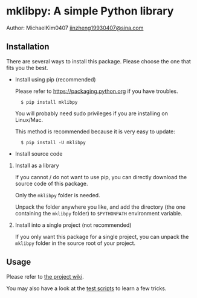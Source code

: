 # mklibpy: A simple Python library

Author: MichaelKim0407 <jinzheng19930407@sina.com>

## Installation

There are several ways to install this package. Please choose the one that fits you the best.

* Install using pip (recommended)

    Please refer to https://packaging.python.org if you have troubles.

        $ pip install mklibpy

    You will probably need sudo privileges if you are installing on Linux/Mac.

    This method is recommended because it is very easy to update:

        $ pip install -U mklibpy

* Install source code

1. Install as a library

    If you cannot / do not want to use pip, you can directly download the source code of this package.

    Only the `mklibpy` folder is needed.

    Unpack the folder anywhere you like, and add the directory (the one containing the `mklibpy` folder) to `$PYTHONPATH` environment variable.

2. Install into a single project (not recommended)

    If you only want this package for a single project, you can unpack the `mklibpy` folder in the source root of your project.

## Usage

Please refer to [the project wiki](https://github.com/MichaelKim0407/mklibpy/wiki).

You may also have a look at the [test scripts](https://github.com/MichaelKim0407/mklibpy-test) to learn a few tricks.
